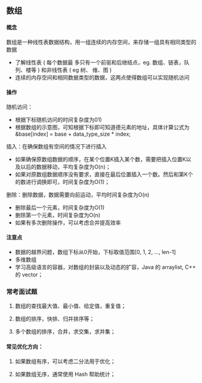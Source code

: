 ## 数组  
#### 概念  
数组是一种线性表数据结构，用一组连续的内存空间，来存储一组具有相同类型的数据

- 了解线性表 ( 每个数据最 多只有一个前驱和后继结点，eg. 数组、链表，队列、楼等 ) 和非线性表 ( eg 树、 维、图 )  
- 连续的内存空间和相同数据类型的数据，这两点使得数组可以实现随机访问  

#### 操作  

随机访问：

- 根据下标随机访问的时间复杂度为01)  
- 根据数组的示意图，可知根据下标即可知道德元素的地址，具体计算公式为 &base[index] = base + data_type_size * index;

插入：在确保数组有空间的情况下进行插入  

- 如果确保原数组数据的顺序，在某个位置K插入某个数，需要把插入位置K以及以后的数据移动，平均复杂度为O(n)；
- 如果对原数组数据顺序没有要求，直接在最后位置插入一个数。然后和第K个的数进行调换即可，时间复杂度为O(1)；

删除：删除数据，数据需要向前运动，平均时间复杂度为O(n)  

- 删除最后一个元素，时间复杂度为O(1)  
- 删除第一个元素，时间复杂度为O(n)  
- 如果有多次删除操作，可以考虑合并提高效率

#### 注意点  

- 数据的越界问题，数组下标从0开始，下标取值范围[0, 1, 2, ..., len-1]
- 多维数组  
- 学习高级语言的容器，对数组的封装以及动态的扩容，Java 的 arraylist, C++ 的 vector；

### 常考面试题  

1. 数组的查找最大值、最小值、给定值，重复值；

2. 数组的排序，快排、归并排序等；

3. 多个数组的排序，合井，求交集，求并集；

#### 常见优化方向：

1. 如果数组有序，可以考虑二分法用于优化；

2. 如果数组无序，通常使用 Hash 帮助统计；